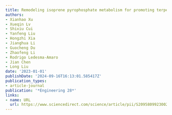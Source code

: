 ```yaml
---
title: Remodeling isoprene pyrophosphate metabolism for promoting terpenoids bioproduction
authors:
- Xianhao Xu
- Xueqin Lv
- Shixiu Cui
- Yanfeng Liu
- Hongzhi Xia
- Jianghua Li
- Guocheng Du
- Zhaofeng Li
- Rodrigo Ledesma-Amaro
- Jian Chen
- Long Liu
date: '2023-01-01'
publishDate: '2024-09-16T16:13:01.585417Z'
publication_types:
- article-journal
publication: '*Engineering 28*'
links:
- name: URL
  url: https://www.sciencedirect.com/science/article/pii/S2095809923002771
---
```

